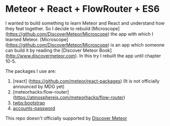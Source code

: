 # Meteor + React + FlowRouter + ES6

I wanted to build something to learn Meteor and React and understand how they feat together. So I decide to
rebuild [Microscope] (https://github.com/DiscoverMeteor/Microscope) the app with which I learned Meteor.
[Microscope] (https://github.com/DiscoverMeteor/Microscope) is an app which someone can build it by reading the [Discover Meteor Book] (http://www.discovermeteor.com).
In this try I rebuilt the app until chapter 10-5.

The packages I use are:

1. [react] (https://github.com/meteor/react-packages) (It is not officially announced by MDG yet)
2. [meteorhacks:flow-router] (https://atmospherejs.com/meteorhacks/flow-router)
3. [twbs:bootstrap](https://atmospherejs.com/twbs/bootstrap)
4. [accounts-password](https://atmospherejs.com/meteor/accounts-password)


This repo doesn't officially supported by [Discover Meteor](http://www.discovermeteor.com)
